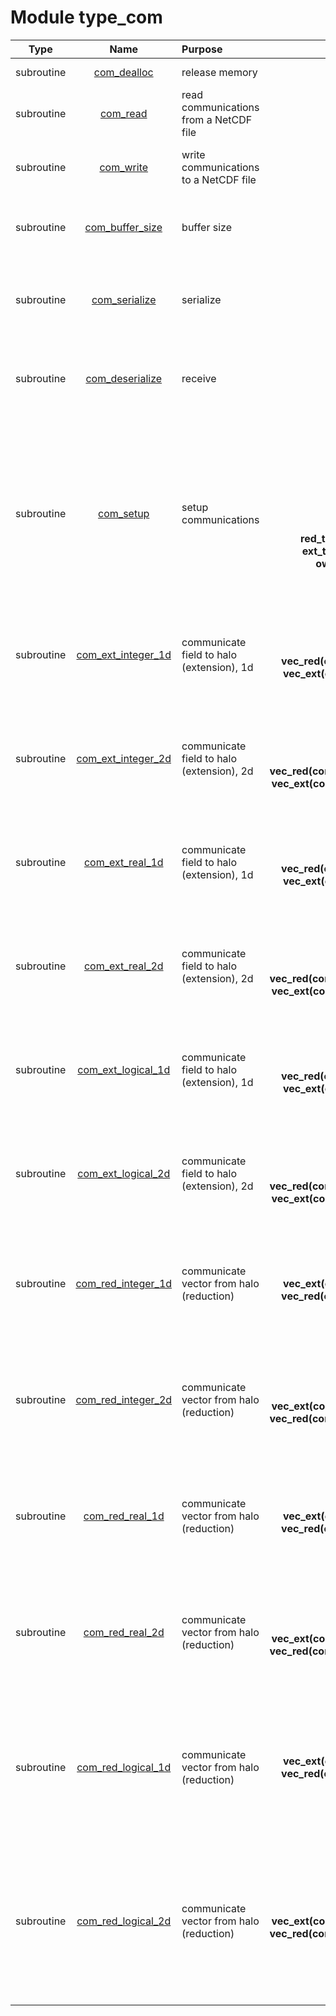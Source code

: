 # Module type_com

| Type | Name | Purpose | Arguments |     | Type | Intent |
| :--: | :--: | :------ | --------: | :-- | :--: | :----: |
| subroutine | [com_dealloc](https://github.com/JCSDA/saber/tree/develop/src/saber/bump/type_com.F90#L78) | release memory | **com** |  Communication data | class(com_type) | inout |
| subroutine | [com_read](https://github.com/JCSDA/saber/tree/develop/src/saber/bump/type_com.F90#L105) | read communications from a NetCDF file | **com**<br>**mpl**<br>**ncid** |  Communication data<br> MPI data<br> NetCDF file | class(com_type)<br>type(mpl_type)<br>integer | inout<br>inout<br>in |
| subroutine | [com_write](https://github.com/JCSDA/saber/tree/develop/src/saber/bump/type_com.F90#L164) | write communications to a NetCDF file | **com**<br>**mpl**<br>**ncid** |  Communication data<br> MPI data<br> NetCDF file | class(com_type)<br>type(mpl_type)<br>integer | in<br>inout<br>in |
| subroutine | [com_buffer_size](https://github.com/JCSDA/saber/tree/develop/src/saber/bump/type_com.F90#L215) | buffer size | **com**<br>**mpl**<br>**nbufi** |  Communication data<br> MPI data<br> Buffer size (integer) | class(com_type)<br>type(mpl_type)<br>integer | in<br>inout<br>out |
| subroutine | [com_serialize](https://github.com/JCSDA/saber/tree/develop/src/saber/bump/type_com.F90#L234) | serialize | **com**<br>**mpl**<br>**nbufi**<br>**bufi(nbufi)** |  Communication data<br> MPI data<br> Buffer size (integer)<br> Buffer (integer) | class(com_type)<br>type(mpl_type)<br>integer<br>integer | in<br>inout<br>in<br>out |
| subroutine | [com_deserialize](https://github.com/JCSDA/saber/tree/develop/src/saber/bump/type_com.F90#L292) | receive | **com**<br>**mpl**<br>**nbufi**<br>**bufi(nbufi)** |  Communication data<br> MPI data<br> Buffer size (integer)<br> Buffer (integer) | class(com_type)<br>type(mpl_type)<br>integer<br>integer | inout<br>inout<br>in<br>in |
| subroutine | [com_setup](https://github.com/JCSDA/saber/tree/develop/src/saber/bump/type_com.F90#L367) | setup communications | **com_out**<br>**mpl**<br>**prefix**<br>**nred**<br>**next**<br>**nglb**<br>**red_to_glb(nred)**<br>**ext_to_glb(next)**<br>**own_to_glb(:)** |  Communication data<br> MPI data<br> Prefix<br> Reduced halo size<br> Extended halo size<br> Global size<br> Reduced halo to global<br> Extended halo to global<br> Own data to global | class(com_type)<br>type(mpl_type)<br>character(len=*)<br>integer<br>integer<br>integer<br>integer<br>integer<br>integer | inout<br>inout<br>in<br>in<br>in<br>in<br>in<br>in<br>in |
| subroutine | [com_ext_integer_1d](https://github.com/JCSDA/saber/tree/develop/src/saber/bump/type_com.F90#L687) | communicate field to halo (extension), 1d | **com**<br>**mpl**<br>**vec_red(com%nred)**<br>**vec_ext(com%next)** |  Communication data<br> MPI data<br> Reduced vector<br> Extended vector | class(com_type)<br>type(mpl_type)<br>integer<br>integer | in<br>inout<br>in<br>out |
| subroutine | [com_ext_integer_2d](https://github.com/JCSDA/saber/tree/develop/src/saber/bump/type_com.F90#L743) | communicate field to halo (extension), 2d | **com**<br>**mpl**<br>**nl**<br>**vec_red(com%nred,nl)**<br>**vec_ext(com%next,nl)** |  Communication data<br> MPI data<br> Number of levels<br> Reduced vector<br> Extended vector | class(com_type)<br>type(mpl_type)<br>integer<br>integer<br>integer | in<br>inout<br>in<br>in<br>out |
| subroutine | [com_ext_real_1d](https://github.com/JCSDA/saber/tree/develop/src/saber/bump/type_com.F90#L809) | communicate field to halo (extension), 1d | **com**<br>**mpl**<br>**vec_red(com%nred)**<br>**vec_ext(com%next)** |  Communication data<br> MPI data<br> Reduced vector<br> Extended vector | class(com_type)<br>type(mpl_type)<br>real(kind_real)<br>real(kind_real) | in<br>inout<br>in<br>out |
| subroutine | [com_ext_real_2d](https://github.com/JCSDA/saber/tree/develop/src/saber/bump/type_com.F90#L865) | communicate field to halo (extension), 2d | **com**<br>**mpl**<br>**nl**<br>**vec_red(com%nred,nl)**<br>**vec_ext(com%next,nl)** |  Communication data<br> MPI data<br> Number of levels<br> Reduced vector<br> Extended vector | class(com_type)<br>type(mpl_type)<br>integer<br>real(kind_real)<br>real(kind_real) | in<br>inout<br>in<br>in<br>out |
| subroutine | [com_ext_logical_1d](https://github.com/JCSDA/saber/tree/develop/src/saber/bump/type_com.F90#L931) | communicate field to halo (extension), 1d | **com**<br>**mpl**<br>**vec_red(com%nred)**<br>**vec_ext(com%next)** |  Communication data<br> MPI data<br> Reduced vector<br> Extended vector | class(com_type)<br>type(mpl_type)<br>logical<br>logical | in<br>inout<br>in<br>out |
| subroutine | [com_ext_logical_2d](https://github.com/JCSDA/saber/tree/develop/src/saber/bump/type_com.F90#L987) | communicate field to halo (extension), 2d | **com**<br>**mpl**<br>**nl**<br>**vec_red(com%nred,nl)**<br>**vec_ext(com%next,nl)** |  Communication data<br> MPI data<br> Number of levels<br> Reduced vector<br> Extended vector | class(com_type)<br>type(mpl_type)<br>integer<br>logical<br>logical | in<br>inout<br>in<br>in<br>out |
| subroutine | [com_red_integer_1d](https://github.com/JCSDA/saber/tree/develop/src/saber/bump/type_com.F90#L1054) | communicate vector from halo (reduction) | **com**<br>**mpl**<br>**vec_ext(com%next)**<br>**vec_red(com%nred)**<br>**nosum** |  Communication data<br> MPI data<br> Extended vector<br> Reduced vector<br> No-sum flag | class(com_type)<br>type(mpl_type)<br>integer<br>integer<br>logical | in<br>inout<br>in<br>out<br>in |
| subroutine | [com_red_integer_2d](https://github.com/JCSDA/saber/tree/develop/src/saber/bump/type_com.F90#L1162) | communicate vector from halo (reduction) | **com**<br>**mpl**<br>**nl**<br>**vec_ext(com%next,nl)**<br>**vec_red(com%nred,nl)**<br>**nosum** |  Communication data<br> MPI data<br> Number of levels<br> Extended vector<br> Reduced vector<br> No-sum flag | class(com_type)<br>type(mpl_type)<br>integer<br>integer<br>integer<br>logical | in<br>inout<br>in<br>in<br>out<br>in |
| subroutine | [com_red_real_1d](https://github.com/JCSDA/saber/tree/develop/src/saber/bump/type_com.F90#L1280) | communicate vector from halo (reduction) | **com**<br>**mpl**<br>**vec_ext(com%next)**<br>**vec_red(com%nred)**<br>**nosum** |  Communication data<br> MPI data<br> Extended vector<br> Reduced vector<br> No-sum flag | class(com_type)<br>type(mpl_type)<br>real(kind_real)<br>real(kind_real)<br>logical | in<br>inout<br>in<br>out<br>in |
| subroutine | [com_red_real_2d](https://github.com/JCSDA/saber/tree/develop/src/saber/bump/type_com.F90#L1388) | communicate vector from halo (reduction) | **com**<br>**mpl**<br>**nl**<br>**vec_ext(com%next,nl)**<br>**vec_red(com%nred,nl)**<br>**nosum** |  Communication data<br> MPI data<br> Number of levels<br> Extended vector<br> Reduced vector<br> No-sum flag | class(com_type)<br>type(mpl_type)<br>integer<br>real(kind_real)<br>real(kind_real)<br>logical | in<br>inout<br>in<br>in<br>out<br>in |
| subroutine | [com_red_logical_1d](https://github.com/JCSDA/saber/tree/develop/src/saber/bump/type_com.F90#L1507) | communicate vector from halo (reduction) | **com**<br>**mpl**<br>**vec_ext(com%next)**<br>**vec_red(com%nred)**<br>**nosum**<br>**op** |  Communication data<br> MPI data<br> Extended vector<br> Reduced vector<br> No-sum flag<br> Logical operation for the sum | class(com_type)<br>type(mpl_type)<br>logical<br>logical<br>logical<br>character(len=*) | in<br>inout<br>in<br>out<br>in<br>in |
| subroutine | [com_red_logical_2d](https://github.com/JCSDA/saber/tree/develop/src/saber/bump/type_com.F90#L1632) | communicate vector from halo (reduction) | **com**<br>**mpl**<br>**nl**<br>**vec_ext(com%next,nl)**<br>**vec_red(com%nred,nl)**<br>**nosum**<br>**op** |  Communication data<br> MPI data<br> Number of levels<br> Extended vector<br> Reduced vector<br> No-sum flag<br> Logical operation for the sum | class(com_type)<br>type(mpl_type)<br>integer<br>logical<br>logical<br>logical<br>character(len=*) | in<br>inout<br>in<br>in<br>out<br>in<br>in |
